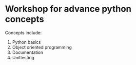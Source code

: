 # Workshop for advance python concepts
Concepts include:

1. Python basics
2. Object oriented programming
3. Documentation
4. Unittesting
